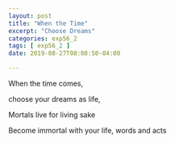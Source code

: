 ```yaml
---
layout: post
title: "When the Time"
excerpt: "Choose Dreams"
categories: exp56_2
tags: [ exp56_2 ]
date: 2019-08-27T08:08:50-04:00

---
```


When the time comes,

choose your dreams as life,

Mortals live for living sake

Become immortal with your life, words and acts

